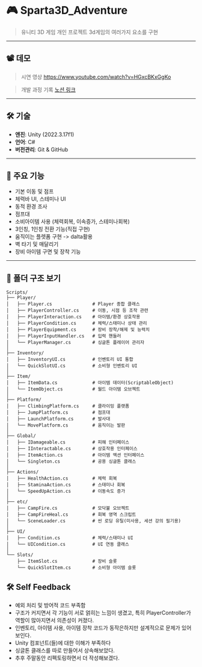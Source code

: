 # 🎮 Sparta3D_Adventure

> 유니티 3D 게임 개인 프로젝트
> 3d게임의 여러가지 요소를 구현

---

## 📽️ 데모

> 시연 영상
> https://www.youtube.com/watch?v=HGxcBKxGgKo

> 개발 과정 기록
> [노션 링크](https://www.notion.so/Sparta3D_Adventure-1f9dd79e416180d68c14f155217998b9#1fadd79e416180b291ead3d614af44eb)

---

## 🛠️ 기술 

- **엔진**: Unity (2022.3.17f1)
- **언어**: C#
- **버전관리**: Git & GitHub
---

## 🧩 주요 기능
- 기본 이동 및 점프
- 체력바 UI, 스테미나 UI
- 동적 환경 조사
- 점프대
- 소비아이템 사용 (체력회복, 이속증가, 스테미나회복)
- 3인칭, 1인칭 전환 기능(직접 구현)
- 움직이는 플렛폼 구현 -> dalta활용
- 벽 타기 및 매달리기
- 장비 아이템 구면 및 장착 기능
---

 ## 📁 폴더 구조 보기
```plaintext
Scripts/
├── Player/
│   ├── Player.cs               # Player 종합 클래스
│   ├── PlayerController.cs     # 이동, 시점 등 조작 관련
│   ├── PlayerInteraction.cs    # 아이템/환경 상호작용
│   ├── PlayerCondition.cs      # 체력/스태미나 상태 관리
│   ├── PlayerEquipment.cs      # 장비 장착/해제 및 능력치
│   ├── PlayerInputHandler.cs   # 입력 핸들러
│   └── PlayerManager.cs        # 싱글톤 플레이어 관리자
│
├── Inventory/
│   ├── InventoryUI.cs          # 인벤토리 UI 통합
│   └── QuickSlotUI.cs          # 소비형 인벤토리 UI
│
├── Item/
│   ├── ItemData.cs             # 아이템 데이터(ScriptableObject)
│   └── ItemObject.cs           # 월드 아이템 오브젝트
│
├── Platform/
│   ├── ClimbingPlatform.cs     # 클라이밍 플랫폼
│   ├── JumpPlatform.cs         # 점프대
│   ├── LaunchPlatform.cs       # 발사대
│   └── MovePlatform.cs         # 움직이는 발판
│
├── Global/
│   ├── IDamageable.cs          # 피해 인터페이스
│   ├── IInteractable.cs        # 상호작용 인터페이스
│   ├── ItemAction.cs           # 아이템 액션 인터페이스
│   └── Singleton.cs            # 공용 싱글톤 클래스
│
├── Actions/
│   ├── HealthAction.cs         # 체력 회복
│   ├── StaminaAction.cs        # 스태미나 회복
│   └── SpeedUpAction.cs        # 이동속도 증가
│
├── etc/
│   ├── CampFire.cs             # 모닥불 오브젝트
│   ├── CampFireHeal.cs         # 회복 영역 스크립트
│   └── SceneLoader.cs          # 씬 로딩 유틸(미사용, 세션 강의 필기용)
│
├── UI/
│   ├── Condition.cs            # 체력/스태미나 UI
│   └── UICondition.cs          # UI 연동 클래스
│
└── Slots/
    ├── ItemSlot.cs             # 장비 슬롯
    └── QuickSlotItem.cs        # 소비형 아이템 슬롯
```



## 🛠️ Self Feedback
- 예외 처리 및 방어적 코드 부족함
- 구조가 커지면서 각 기능이 서로 얽히는 느낌이 생겼고, 특히 PlayerController가 역할이 많아지면서 의존성이 커졌다.
- 인벤토리, 아이템 사용, 아이템 장착 코드가 동작은하지만 설계적으로 문제가 있어보인다.
- Unity 컴포넌트(들)에 대한 이해가 부족하다
- 싱글톤 클래스를 따로 만들어서 상속해보았다.
- 추후 주말동안 리펙토링하면서 더 작성해보겠다.


    
